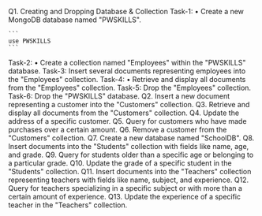 Q1. Creating and Dropping Database & Collection
Task-1:
• Create a new MongoDB database named "PWSKILLS".

    ```
    use PWSKILLS
    ```
Task-2:
• Create a collection named "Employees" within the "PWSKILLS" database.
Task-3:
Insert several documents representing employees into the "Employees" collection.
Task-4:
• Retrieve and display all documents from the "Employees" collection.
Task-5:
Drop the "Employees" collection.
Task-6:
Drop the "PWSKILLS" database.
Q2. Insert a new document representing a customer into the "Customers" collection.
Q3. Retrieve and display all documents from the "Customers" collection.
Q4. Update the address of a specific customer.
Q5. Query for customers who have made purchases over a certain amount.
Q6. Remove a customer from the "Customers" collection.
Q7. Create a new database named "SchoolDB".
Q8. Insert documents into the "Students" collection with fields like name, age, and grade.
Q9. Query for students older than a specific age or belonging to a particular grade.
Q10. Update the grade of a specific student in the "Students" collection.
Q11. Insert documents into the "Teachers" collection representing teachers with fields like name, subject, and
experience.
Q12. Query for teachers specializing in a specific subject or with more than a certain amount of experience.
Q13. Update the experience of a specific teacher in the "Teachers" collection.